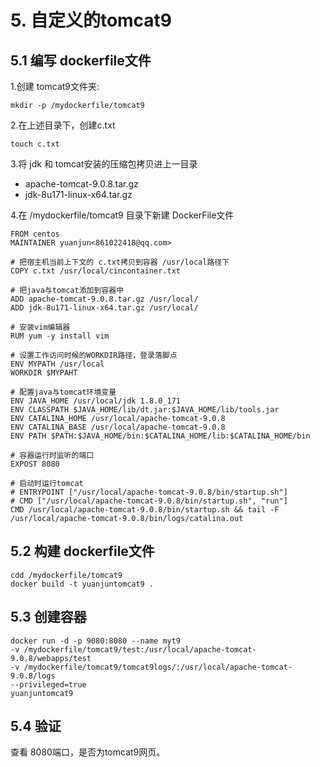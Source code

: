 # 5. 自定义的tomcat9

## 5.1 编写 dockerfile文件
1.创建 tomcat9文件夹:
```shell script
mkdir -p /mydockerfile/tomcat9
```

2.在上述目录下，创建c.txt
```shell script
touch c.txt
```

3.将 jdk 和 tomcat安装的压缩包拷贝进上一目录
* apache-tomcat-9.0.8.tar.gz
* jdk-8u171-linux-x64.tar.gz

4.在 /mydockerfile/tomcat9 目录下新建 DockerFile文件

```
FROM centos
MAINTAINER yuanjun<861022418@qq.com>

# 把宿主机当前上下文的 c.txt拷贝到容器 /usr/local路径下
COPY c.txt /usr/local/cincontainer.txt

# 把java与tomcat添加到容器中
ADD apache-tomcat-9.0.8.tar.gz /usr/local/
ADD jdk-8u171-linux-x64.tar.gz /usr/local/

# 安装vim编辑器
RUM yum -y install vim

# 设置工作访问时候的WORKDIR路径，登录落脚点
ENV MYPATH /usr/local
WORKDIR $MYPAHT

# 配置java与tomcat环境变量
ENV JAVA_HOME /usr/local/jdk 1.8.0_171
ENV CLASSPATH $JAVA_HOME/lib/dt.jar:$JAVA_HOME/lib/tools.jar
ENV CATALINA_HOME /usr/local/apache-tomcat-9.0.8
ENV CATALINA_BASE /usr/local/apache-tomcat-9.0.8
ENV PATH $PATH:$JAVA_HOME/bin:$CATALINA_HOME/lib:$CATALINA_HOME/bin

# 容器运行时监听的端口
EXPOST 8080

# 启动时运行tomcat
# ENTRYPOINT ["/usr/local/apache-tomcat-9.0.8/bin/startup.sh"]
# CMD ["/usr/local/apache-tomcat-9.0.8/bin/startup.sh", "run"]
CMD /usr/local/apache-tomcat-9.0.8/bin/startup.sh && tail -F /usr/local/apache-tomcat-9.0.8/bin/logs/catalina.out
```

## 5.2 构建 dockerfile文件
```shell script
cdd /mydockerfile/tomcat9
docker build -t yuanjuntomcat9 .
```

## 5.3 创建容器
```shell script
docker run -d -p 9080:8080 --name myt9 
-v /mydockerfile/tomcat9/test:/usr/local/apache-tomcat-9.0.8/webapps/test 
-v /mydockerfile/tomcat9/tomcat9logs/:/usr/local/apache-tomcat-9.0.8/logs 
--privileged=true 
yuanjuntomcat9
```

## 5.4 验证
查看 8080端口，是否为tomcat9网页。

